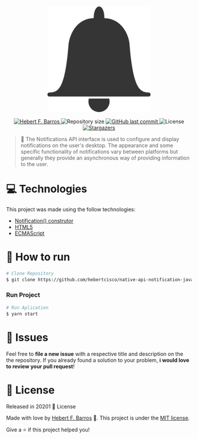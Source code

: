 <p align="center">
   <img src="https://github.com/hebertcisco/native-api-notification-javascript/blob/main/.github/bell-1096279_640.png?raw=true" alt="native-api-notification-javascript" width="280"/>
</p>

<p align="center">	
<a href="https://www.linkedin.com/in/hebert-f-barros/">
  <img alt="Hebert F. Barros" src="https://img.shields.io/badge/-Hebert F. Barros-5f9ea0?style=flat&logo=Linkedin&logoColor=white" />
  </a>
  <img alt="Repository size" src="https://img.shields.io/github/repo-size/hebertcisco/native-api-notification-javascript?color=5f9ea0">
  
  <a href="https://github.com/hebertcisco/native-api-notification-javascript/commits/main">
    <img alt="GitHub last commit" src="https://img.shields.io/github/last-commit/hebertcisco/native-api-notification-javascript?color=5f9ea0">
  </a> 
  <img alt="License" src="https://img.shields.io/badge/license-MIT-5f9ea0">
   <a href="https://github.com/hebertcisco/native-api-notification-javascript/stargazers">
    <img alt="Stargazers" src="https://img.shields.io/github/stars/hebertcisco/native-api-notification-javascript?color=5f9ea0&logo=github">
  </a>
</p>

> :pushpin: The Notifications API interface is used to configure and display notifications on the user's desktop. The appearance and some specific functionality of notifications vary between platforms but generally they provide an asynchronous way of providing information to the user.

# :computer: Technologies

This project was made using the follow technologies:

<ul>
  <li><a href="https://developer.mozilla.org/pt-BR/docs/Web/API/Notification#construtor">Notification() construtor</a></li>
  <li><a href="https://developer.mozilla.org/pt-BR/docs/Web/Guide/HTML/HTML5">HTML5</a></li>
  <li><a href="https://www.ecma-international.org/publications-and-standards/standards/ecma-262/">ECMAScript</a></li>
</ul>


# :construction_worker: How to run

```bash
# Clone Repository
$ git clone https://github.com/hebertcisco/native-api-notification-javascript.git
```

### Run Project

```bash
# Run Aplication
$ yarn start
```

# :bug: Issues

Feel free to **file a new issue** with a respective title and description on the the repository. If you already found a solution to your problem, **i would love to review your pull request**!

# :closed_book: License

Released in 20201 :closed_book: License

Made with love by [Hebert F. Barros](https://github.com/hebertcisco) 🚀.
This project is under the [MIT license](https://github.com/hebertcisco/native-api-notification-javascript/main/LICENSE).

Give a ⭐️ if this project helped you!
